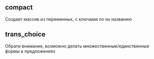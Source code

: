## compact
Создает массив из переменных, с ключами по их названию

## trans_choice
Обрати внимание, возможно делать множественные/единственные формы в предложениях
